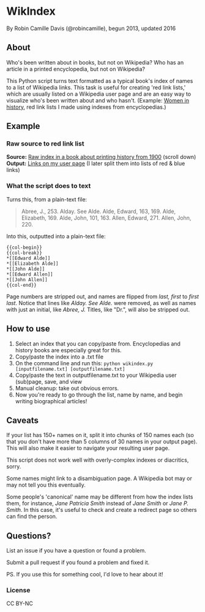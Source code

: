 # WikIndex

By Robin Camille Davis (@robincamille), begun 2013, updated 2016

## About 
Who's been written about in books, but not on Wikipedia? Who has an article in a printed encyclopedia, but not on Wikipedia?

This Python script turns text formatted as a typical book's index of names to a list of Wikipedia links. This task is useful for creating 'red link lists,' which are usually listed on a Wikipedia user page and are an easy way to visualize who's been written about and who hasn't. (Example: [Women in history](https://en.wikipedia.org/wiki/User:Rcamilled/Redlinks/Women_in_history), red link lists I made using indexes from encyclopedias.)

## Example 
### Raw source to red link list
**Source:** [Raw index in a book about printing history from 1900](http://www.gutenberg.org/files/20393/20393-h/20393-h.htm) (scroll down)
**Output:** [Links on my user page](https://en.wikipedia.org/wiki/User:Rcamilled/Redlinks/Printers#Entities_mentioned_in_Plomer) (I later split them into lists of red & blue links)

### What the script does to text
Turns this, from a plain-text file:
> Abree, J., 253.
> Alday. See Alde.
> Alde, Edward, 163, 169.
> Alde, Elizabeth, 169.
> Alde, John, 101, 163.
> Allen, Edward, 271.
> Allen, John, 220.

Into this, outputted into a plain-text file:
```
{{col-begin}}
{{col-break}}
*[[Edward Alde]]
*[[Elizabeth Alde]]
*[[John Alde]]
*[[Edward Allen]]
*[[John Allen]]
{{col-end}}
```

Page numbers are stripped out, and names are flipped from *last, first* to *first last*. Notice that lines like *Alday. See Alde.* were removed, as well as names with just an initial, like *Abree, J.* Titles, like "Dr.", will also be stripped out.

## How to use
1. Select an index that you can copy/paste from. Encyclopedias and history books are especially great for this.
1. Copy/paste the index into a .txt file
1. On the command line and run this:
```python wikindex.py [inputfilename.txt] [outputfilename.txt]```
1. Copy/paste the text in outputfilename.txt to your Wikipedia user (sub)page, save, and view
1. Manual cleanup: take out obvious errors.
1. Now you're ready to go through the list, name by name, and begin writing biographical articles! 

## Caveats 
If your list has 150+ names on it, split it into chunks of 150 names each (so that you don't have more than 5 columns of 30 names in your output page). This will also make it easier to navigate your resulting user page.

This script does not work well with overly-complex indexes or diacritics, sorry.

Some names might link to a disambiguation page. A Wikipedia bot may or may not tell you this eventually. 

Some people's 'canonical' name may be different from how the index lists them, for instance, *Jane Patricia Smith* instead of *Jane Smith* or *Jane P. Smith*. In this case, it's useful to check and create a redirect page so others can find the person.

## Questions?
List an issue if you have a question or found a problem. 

Submit a pull request if you found a problem and fixed it.

PS. If you use this for something cool, I'd love to hear about it! 

### License 
CC BY-NC